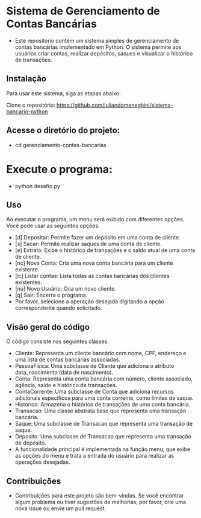 # Sistema de Gerenciamento de Contas Bancárias
* Este repositório contém um sistema simples de gerenciamento de contas bancárias implementado em Python. O sistema permite aos usuários criar contas, realizar depósitos, saques e visualizar o histórico de transações.

## Instalação
Para usar este sistema, siga as etapas abaixo:

Clone o repositório:
https://github.com/juliandomeneghini/sistema-bancario-python

## Acesse o diretório do projeto:
* cd gerenciamento-contas-bancarias

# Execute o programa:
* python desafio.py

## Uso
Ao executar o programa, um menu será exibido com diferentes opções. Você pode usar as seguintes opções:

* [d] Depositar: Permite fazer um depósito em uma conta de cliente.
* [s] Sacar: Permite realizar saques de uma conta de cliente.
* [e] Extrato: Exibe o histórico de transações e o saldo atual de uma conta de cliente.
* [nc] Nova Conta: Cria uma nova conta bancária para um cliente existente.
* [lc] Listar contas: Lista todas as contas bancárias dos clientes existentes.
* [nu] Novo Usuário: Cria um novo cliente.
* [q] Sair: Encerra o programa.
* Por favor, selecione a operação desejada digitando a opção correspondente quando solicitado.

## Visão geral do código

O código consiste nas seguintes classes:

* Cliente: Representa um cliente bancário com nome, CPF, endereço e uma lista de contas bancárias associadas.
* PessoaFisica: Uma subclasse de Cliente que adiciona o atributo data_nascimento (data de nascimento).
* Conta: Representa uma conta bancária com número, cliente associado, agência, saldo e histórico de transações.
* ContaCorrente: Uma subclasse de Conta que adiciona recursos adicionais específicos para uma conta corrente, como limites de saque.
* Historico: Armazena o histórico de transações de uma conta bancária.
* Transacao: Uma classe abstrata base que representa uma transação bancária.
* Saque: Uma subclasse de Transacao que representa uma transação de saque.
* Deposito: Uma subclasse de Transacao que representa uma transação de depósito.
*  A funcionalidade principal é implementada na função menu, que exibe as opções do menu e trata a entrada do usuário para realizar as operações desejadas.

## Contribuições
* Contribuições para este projeto são bem-vindas. Se você encontrar algum problema ou tiver sugestões de melhorias, por favor, crie uma nova issue ou envie um pull request.
